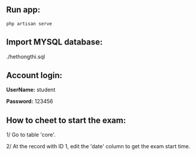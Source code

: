 ## Run app:

`php artisan serve`

## Import MYSQL database:

./hethongthi.sql

## Account login:

**UserName:** student

**Password:** 123456

## How to cheet to start the exam:

1/ Go to table 'core'.

2/ At the record with ID 1, edit the 'date' column to get the exam start time.
